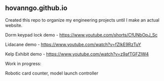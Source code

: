 ## hovanngo.github.io 

Created this repo to organize my engineering projects until I make an actual website. 

Dorm keypad lock demo - https://www.youtube.com/shorts/CfUNbOpJ_Sc

Lidacane demo - https://www.youtube.com/watch?v=fZIkE9RzTuY

Kelp Exhibit demo - https://www.youtube.com/watch?v=z9afTGFZIW4

Work in progress:

Robotic card counter, model launch controller 




<!--
**hovanngo/hovanngo** is a ✨ _special_ ✨ repository because its `README.md` (this file) appears on your GitHub profile.

Here are some ideas to get you started:

- 🔭 I’m currently working on ...
- 🌱 I’m currently learning ...
- 👯 I’m looking to collaborate on ...
- 🤔 I’m looking for help with ...
- 💬 Ask me about ...
- 📫 How to reach me: ...
- 😄 Pronouns: ...
- ⚡ Fun fact: ...
-->
